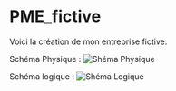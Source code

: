 # PME_fictive
Voici la création de mon entreprise fictive.

Schéma Physique : 
![Shéma Physique](https://github.com/user-attachments/assets/c44b668b-45a7-4f7f-b311-7b435983edd1)

Schéma logique : 
![Shéma Logique](https://github.com/user-attachments/assets/ab12eb7c-b429-4fd6-8e51-67dae18de049)
